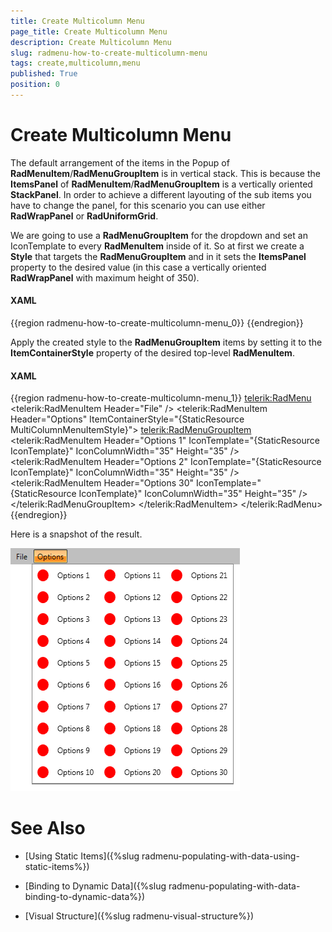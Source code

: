 ```yaml
---
title: Create Multicolumn Menu
page_title: Create Multicolumn Menu
description: Create Multicolumn Menu
slug: radmenu-how-to-create-multicolumn-menu
tags: create,multicolumn,menu
published: True
position: 0
---
```


# Create Multicolumn Menu

The default arrangement of the items in the Popup of __RadMenuItem__/__RadMenuGroupItem__ is in vertical stack. This is because the __ItemsPanel__ of __RadMenuItem__/__RadMenuGroupItem__ is a vertically oriented __StackPanel__. In order to achieve a different layouting of the sub items you have to change the panel, for this scenario you can use either __RadWrapPanel__ or __RadUniformGrid__.        

We are going to use a __RadMenuGroupItem__ for the dropdown and set an IconTemplate to every __RadMenuItem__ inside of it. So at first we create a __Style__ that targets the __RadMenuGroupItem__ and in it sets the __ItemsPanel__ property to the desired value (in this case a vertically oriented __RadWrapPanel__ with maximum height of 350).

#### __XAML__

{{region radmenu-how-to-create-multicolumn-menu_0}}
	<Style x:Key="MultiColumnMenuItemStyle" TargetType="telerik:RadMenuGroupItem">
	    <Setter Property="ItemsPanel">
	        <Setter.Value>
	            <ItemsPanelTemplate >
	                <telerik:RadWrapPanel MaxHeight="350" Orientation="Vertical" />
	            </ItemsPanelTemplate>
	        </Setter.Value>
	    </Setter>
	</Style>
{{endregion}}

Apply the created style to the __RadMenuGroupItem__ items by setting it to the __ItemContainerStyle__ property of the desired top-level __RadMenuItem__.

#### __XAML__

{{region radmenu-how-to-create-multicolumn-menu_1}}
	<telerik:RadMenu>
	    <telerik:RadMenuItem Header="File" />
	    <telerik:RadMenuItem Header="Options" ItemContainerStyle="{StaticResource MultiColumnMenuItemStyle}">
	        <telerik:RadMenuGroupItem>
	            <telerik:RadMenuItem Header="Options 1" IconTemplate="{StaticResource IconTemplate}" IconColumnWidth="35" Height="35" />
	            <telerik:RadMenuItem Header="Options 2" IconTemplate="{StaticResource IconTemplate}" IconColumnWidth="35" Height="35" />
	            <!-- More Menu Items -->
	            <telerik:RadMenuItem Header="Options 30" IconTemplate="{StaticResource IconTemplate}" IconColumnWidth="35" Height="35" />
	        </telerik:RadMenuGroupItem>
	    </telerik:RadMenuItem>
	</telerik:RadMenu>
{{endregion}}

Here is a snapshot of the result.

![Rad Menu How To Multicolumn Menu 01](images/RadMenu_How_To_Multicolumn_Menu_01.png)

# See Also

 * [Using Static Items]({%slug radmenu-populating-with-data-using-static-items%})

 * [Binding to Dynamic Data]({%slug radmenu-populating-with-data-binding-to-dynamic-data%})

 * [Visual Structure]({%slug radmenu-visual-structure%})
